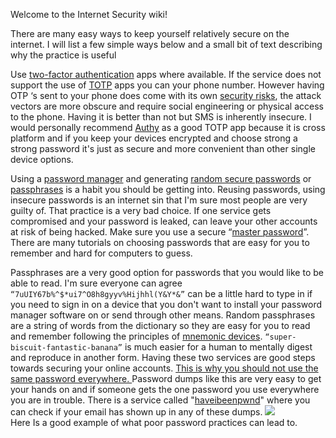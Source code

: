 Welcome to the Internet Security wiki!

There are many easy ways to keep yourself relatively secure on the internet. I will list a few simple ways below and a small bit of text describing why the practice is useful

Use [two-factor authentication](https://en.wikipedia.org/wiki/Multi-factor_authentication) apps where available. If the service does not support the use of [TOTP](https://en.wikipedia.org/wiki/Time-based_One-time_Password_algorithm) apps you can your phone number. However having OTP ‘s sent to your phone does come with its own [security risks](https://www.theverge.com/2017/9/18/16328172/sms-two-factor-authentication-hack-password-bitcoin), the attack vectors are more obscure and require social engineering or physical access to the phone. Having it is better than not but SMS is inherently insecure. I would personally recommend [Authy](https://authy.com/) as a good TOTP app because it is cross platform and if you keep your devices encrypted and choose strong a strong password it's just as secure and more convenient than other single device options. 

Using a [password manager](https://en.wikipedia.org/wiki/List_of_password_managers) and generating [random secure passwords](https://www.lastpass.com/password-generator) or [passphrases](https://coinsutra.com/mnemonic-passphrase/) is a habit you should be getting into. Reusing passwords, using insecure passwords is an internet sin that I'm sure most people are very guilty of. That practice is a very bad choice. If one service gets compromised and your password is leaked, can leave your other accounts at risk of being hacked. Make sure you use a secure “[master password](https://en.wikipedia.org/wiki/Master_Password)”.  There are many tutorials on choosing passwords that are easy for you to remember and hard for computers to guess. 

Passphrases are a very good option for passwords that you would like to be able to read. I'm sure everyone can agree `“7uUIY67b%^$*ui7^O8h8gyyv%Hijhhl(Y&Y*&”` can be a little hard to type in if you need to sign in on a device that you don't want to install your password manager software on or send through other means. Random passphrases are a string of words from the dictionary so they are easy for you to read and remember following the principles of [mnemonic devices](https://psychcentral.com/lib/memory-and-mnemonic-devices/). `“super-biscuit-fantastic-banana”` is much easier for a human to mentally digest and reproduce in another form. 
    Having these two services are good steps towards securing your online accounts. [This is why you should not use the same password everywhere. ](https://www.reddit.com/r/AskNetsec/comments/7qmt4x/howto_acquire_password_dumps_from_the_big_breaches/) Password dumps like this are very easy to get your hands on and if someone gets the one password you use everywhere you are in trouble. There is a service called "[haveibeenpwnd](https://haveibeenpwned.com/)" where you can check if your email has shown up in any of these dumps. ![](https://i.imgur.com/pJ3sXVU.png)  
Here Is a good example of what poor password practices can lead to.
